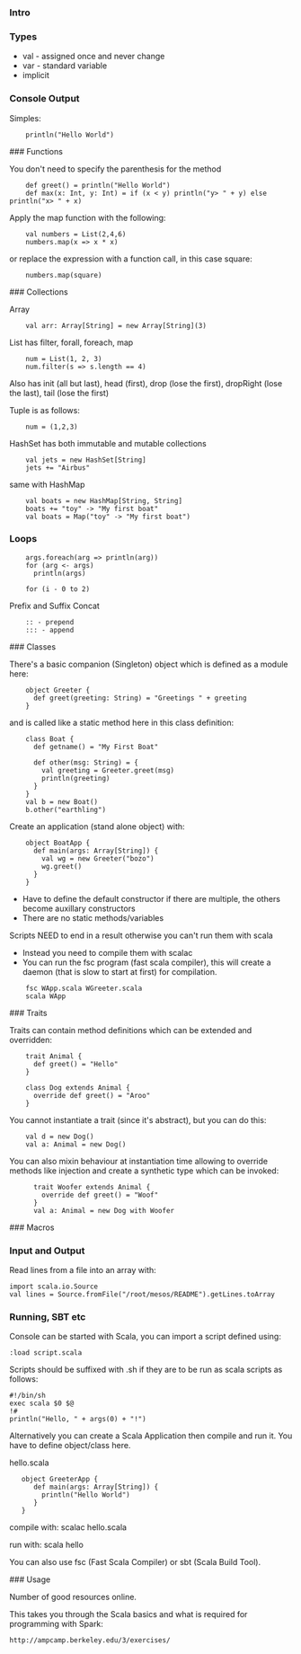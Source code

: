 ### Intro

### Types

* val - assigned once and never change
* var - standard variable
* implicit
    
### Console Output

Simples:

```
    println("Hello World")
```

### Functions

You don't need to specify the parenthesis for the method

```
    def greet() = println("Hello World")
    def max(x: Int, y: Int) = if (x < y) println("y> " + y) else println("x> " + x)
```

Apply the map function with the following:

```
    val numbers = List(2,4,6)
    numbers.map(x => x * x)
```

or replace the expression with a function call, in this case square:

```
    numbers.map(square)
```

### Collections

Array

```
    val arr: Array[String] = new Array[String](3)
```

List has filter, forall, foreach, map

```
    num = List(1, 2, 3)
    num.filter(s => s.length == 4)
```

Also has init (all but last), head (first), drop (lose the first), dropRight (lose the last), tail (lose the first)

Tuple is as follows:

```
    num = (1,2,3)
```
  
HashSet has both immutable and mutable collections

```
    val jets = new HashSet[String]
    jets += "Airbus"
``` 

same with HashMap

```
    val boats = new HashMap[String, String]
    boats += "toy" -> "My first boat"
    val boats = Map("toy" -> "My first boat")
```

### Loops

```
    args.foreach(arg => println(arg))
    for (arg <- args)
      println(args)
      
    for (i - 0 to 2)
```

Prefix and Suffix Concat

```
    :: - prepend
    ::: - append
```
    
### Classes

There's a basic companion (Singleton) object which is defined as a module here:

```
    object Greeter {
      def greet(greeting: String) = "Greetings " + greeting
    }
```

and is called like a static method here in this class definition:

```
    class Boat {
      def getname() = "My First Boat"
      
      def other(msg: String) = {
        val greeting = Greeter.greet(msg)
        println(greeting)
      }
    }
    val b = new Boat()
    b.other("earthling")
```

Create an application (stand alone object) with:

```
    object BoatApp {
      def main(args: Array[String]) {
        val wg = new Greeter("bozo")
        wg.greet()
      }
    }
```

* Have to define the default constructor if there are multiple, the others become auxillary constructors
* There are no static methods/variables

Scripts NEED to end in a result otherwise you can't run them with scala
* Instead you need to compile them with scalac
* You can run the fsc program (fast scala compiler), this will create a daemon (that is slow to start at first) for compilation.

```
    fsc WApp.scala WGreeter.scala
    scala WApp
```

### Traits

Traits can contain method definitions which can be extended and overridden:

```
    trait Animal {
      def greet() = "Hello"
    }
    
    class Dog extends Animal {
      override def greet() = "Aroo"
    }
```

You cannot instantiate a trait (since it's abstract), but you can do this:

```
    val d = new Dog()
    val a: Animal = new Dog()
 ```
 
You can also mixin behaviour at instantiation time allowing to override methods like injection and create a synthetic type which can be invoked:

```
      trait Woofer extends Animal {
        override def greet() = "Woof"
      }
      val a: Animal = new Dog with Woofer
```

### Macros

### Input and Output

Read lines from a file into an array with:

    import scala.io.Source
    val lines = Source.fromFile("/root/mesos/README").getLines.toArray
    
### Running, SBT etc

Console can be started with Scala, you can import a script defined using:

    :load script.scala

Scripts should be suffixed with .sh if they are to be run as scala scripts as follows:

    #!/bin/sh
    exec scala $0 $@
    !#
    println("Hello, " + args(0) + "!")

Alternatively you can create a Scala Application then compile and run it.  You have to define object/class here.

hello.scala

       object GreeterApp {
          def main(args: Array[String]) {
            println("Hello World")
          }
       }

compile with:
    scalac hello.scala

run with:
    scala hello
    
You can also use fsc (Fast Scala Compiler) or sbt (Scala Build Tool).

### Usage

Number of good resources online.

This takes you through the Scala basics and what is required for programming with Spark:

    http://ampcamp.berkeley.edu/3/exercises/
